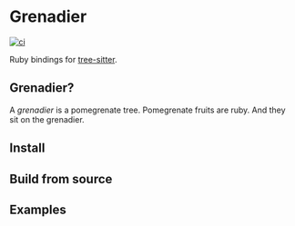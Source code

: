 # Grenadier

[![ci](https://github.com/stackmystack/grenadier/actions/workflows/ci.yml/badge.svg)](https://github.com/stackmystack/grenadier/actions/workflows/ci.yml)

Ruby bindings for [tree-sitter](https://github.com/tree-sitter/tree-sitter).

## Grenadier?

A _grenadier_ is a pomegrenate tree. Pomegrenate fruits are ruby. And they sit
on the grenadier.

## Install

## Build from source

## Examples
